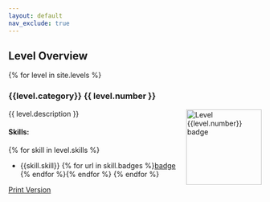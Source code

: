 ```yaml
---
layout: default
nav_exclude: true
---
```

## Level Overview

{% for level in site.levels %}

### {{level.category}} {{ level.number }} 

<a href="{{level.pathway}}" target="_blank">
    <img align="right" src="{{level.badge_image}}" alt="Level {{level.number}} badge" width="150"/>
</a>
{{ level.description }}

#### Skills:

{% for skill in level.skills %}
- {{skill.skill}} {% for url in skill.badges %}[badge]({{url}}) {% endfor %}{% endfor %}
{% endfor %}


[Print Version](overview-print.md)


